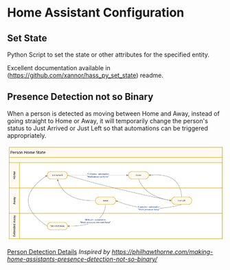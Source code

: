 # **Home Assistant Configuration**

## **Set State**
Python Script to set the state or other attributes for the specified entity.

Excellent documentation available in (https://github.com/xannor/hass_py_set_state) readme.


## **Presence Detection not so Binary**
When a person is detected as moving between Home and Away, instead of going straight to Home or Away, it will temporarily change the person's status to Just Arrived or Just Left so that automations can be triggered appropriately.

![Person State Diagram](docs/images/PersonHomeState.png)

[Person Detection Details](docs/PersonDetection.md) *Inspired by <https://philhawthorne.com/making-home-assistants-presence-detection-not-so-binary/>* 

